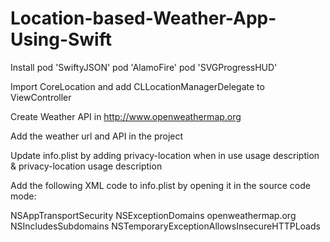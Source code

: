 # Location-based-Weather-App-Using-Swift
Install pod 'SwiftyJSON' 
        pod 'AlamoFire' 
        pod 'SVGProgressHUD'

Import CoreLocation and add CLLocationManagerDelegate to ViewController 

Create Weather API in http://www.openweathermap.org 

Add the weather url and API in the project 

Update info.plist by adding privacy-location when in use usage description & privacy-location usage description 

Add the following XML code to info.plist by opening it in the source code mode:

<key>NSAppTransportSecurity</key>
<key>NSExceptionDomains</key>
<dict>
   <key>openweathermap.org</key>
   <dict>
      <key>NSIncludesSubdomains</key>
      <true/>
      <key>NSTemporaryExceptionAllowsInsecureHTTPLoads</key>
      <true/>
   </dict>
</dict>
</dict>
